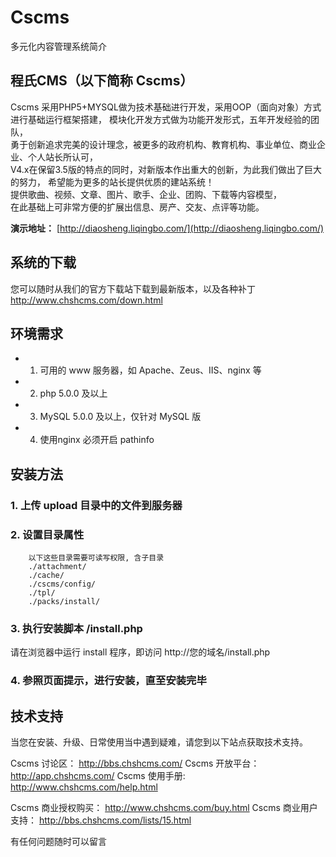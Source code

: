 # Cscms
多元化内容管理系统简介

## 程氏CMS（以下简称 Cscms）
Cscms 采用PHP5+MYSQL做为技术基础进行开发，采用OOP（面向对象）方式进行基础运行框架搭建， 
模块化开发方式做为功能开发形式，五年开发经验的团队，    
勇于创新追求完美的设计理念，被更多的政府机构、教育机构、事业单位、商业企业、个人站长所认可，    
V4.x在保留3.5版的特点的同时，对新版本作出重大的创新，为此我们做出了巨大的努力， 
希望能为更多的站长提供优质的建站系统！  
提供歌曲、视频、文章、图片、歌手、企业、团购、下载等内容模型，  
在此基础上可非常方便的扩展出信息、房产、交友、点评等功能。  

 **演示地址：** [http://diaosheng.liqingbo.com/](http://diaosheng.liqingbo.com/)

## 系统的下载
您可以随时从我们的官方下载站下载到最新版本，以及各种补丁
http://www.chshcms.com/down.html

## 环境需求 

* 1. 可用的 www 服务器，如 Apache、Zeus、IIS、nginx 等
* 2. php 5.0.0 及以上
* 3. MySQL 5.0.0 及以上，仅针对 MySQL 版
* 4. 使用nginx 必须开启 pathinfo

## 安装方法
### 1. 上传 upload 目录中的文件到服务器
### 2. 设置目录属性
```
	以下这些目录需要可读写权限, 含子目录
	./attachment/
	./cache/
	./cscms/config/
	./tpl/
	./packs/install/
```
### 3. 执行安装脚本 /install.php
   请在浏览器中运行 install 程序，即访问 http://您的域名/install.php
### 4. 参照页面提示，进行安装，直至安装完毕

## 技术支持
当您在安装、升级、日常使用当中遇到疑难，请您到以下站点获取技术支持。

Cscms 讨论区：          http://bbs.chshcms.com/
Cscms 开放平台：        http://app.chshcms.com/
Cscms 使用手册:         http://www.chshcms.com/help.html

Cscms 商业授权购买：    http://www.chshcms.com/buy.html
Cscms 商业用户支持：    http://bbs.chshcms.com/lists/15.html

有任何问题随时可以留言
